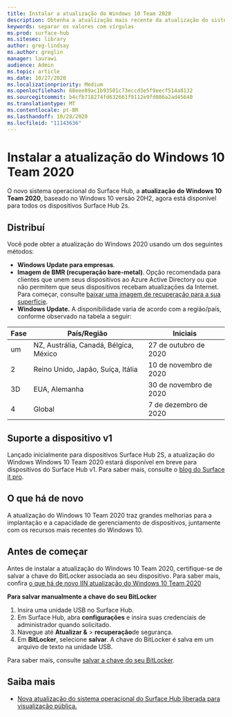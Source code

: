 ```yaml
---
title: Instalar a atualização do Windows 10 Team 2020
description: Obtenha a atualização mais recente da atualização do sistema operacional do Surface Hub, Windows 10 Team 2020.
keywords: separar os valores com vírgulas
ms.prod: surface-hub
ms.sitesec: library
author: greg-lindsay
ms.author: greglin
manager: laurawi
audience: Admin
ms.topic: article
ms.date: 10/27/2020
ms.localizationpriority: Medium
ms.openlocfilehash: 68eee89ac1b93501c73eccd3e5f9eecf514a8132
ms.sourcegitcommit: b4cfb718274fd632661f9112e9fd086a2ad45640
ms.translationtype: MT
ms.contentlocale: pt-BR
ms.lasthandoff: 10/28/2020
ms.locfileid: "11143636"
---
```

# Instalar a atualização do Windows 10 Team 2020 

O novo sistema operacional do Surface Hub, a **atualização do Windows 10 Team 2020**, baseado no Windows 10 versão 20H2, agora está disponível para todos os dispositivos Surface Hub 2s.  

## Distribuí

Você pode obter a atualização do Windows 2020 usando um dos seguintes métodos:

- **Windows Update para empresas**.
- **Imagem de BMR (recuperação bare-metal)**. Opção recomendada para clientes que unem seus dispositivos ao Azure Active Directory ou que não permitem que seus dispositivos recebam atualizações da Internet. Para começar, consulte [baixar uma imagem de recuperação para a sua superfície](https://support.microsoft.com/surfacerecoveryimage).
- **Windows Update.** A disponibilidade varia de acordo com a região/país, conforme observado na tabela a seguir:

| Fase | País/Região                         | Iniciais          |
| ----- | -------------------------------------- | ----------------- |
| um     | NZ, Austrália, Canadá, Bélgica, México | 27 de outubro de 2020  |
| 2     | Reino Unido, Japão, Suíça, Itália          | 10 de novembro de 2020 |
| 3D     | EUA, Alemanha                            | 30 de novembro de 2020 |
| 4     | Global                                 | 7 de dezembro de 2020  |


## Suporte a dispositivo v1 

Lançado inicialmente para dispositivos Surface Hub 2S, a atualização do Windows Windows 10 Team 2020 estará disponível em breve para dispositivos do Surface Hub v1. Para saber mais, consulte o [blog do Surface it pro](https://techcommunity.microsoft.com/t5/surface-it-pro-blog/surface-hub-windows-10-team-2020-update-available-october-27/ba-p/1810739).
 
## O que há de novo

A atualização do Windows 10 Team 2020 traz grandes melhorias para a implantação e a capacidade de gerenciamento de dispositivos, juntamente com os recursos mais recentes do Windows 10. 
 
## Antes de começar

Antes de instalar a atualização do Windows 10 Team 2020, certifique-se de salvar a chave do BitLocker associada ao seu dispositivo. Para saber mais, confira [o que há de novo IIN atualização do Windows 10 Team 2020](surface-hub-2020-update-whats-new.md)

**Para salvar manualmente a chave do seu BitLocker**

1. Insira uma unidade USB no Surface Hub.
2. Em Surface Hub, abra **configurações** e insira suas credenciais de administrador quando solicitado.
3. Navegue até **Atualizar &**  >  **recuperação**de segurança.
4. Em **BitLocker**, selecione **salvar**. A chave do BitLocker é salva em um arquivo de texto na unidade USB.

Para saber mais, consulte [salvar a chave do seu BitLocker](save-bitlocker-key-surface-hub.md).


## Saiba mais


- [Nova atualização do sistema operacional do Surface Hub liberada para visualização pública.](https://techcommunity.microsoft.com/t5/surface-it-pro-blog/new-surface-hub-os-update-released-for-public-preview/ba-p/1534823)

